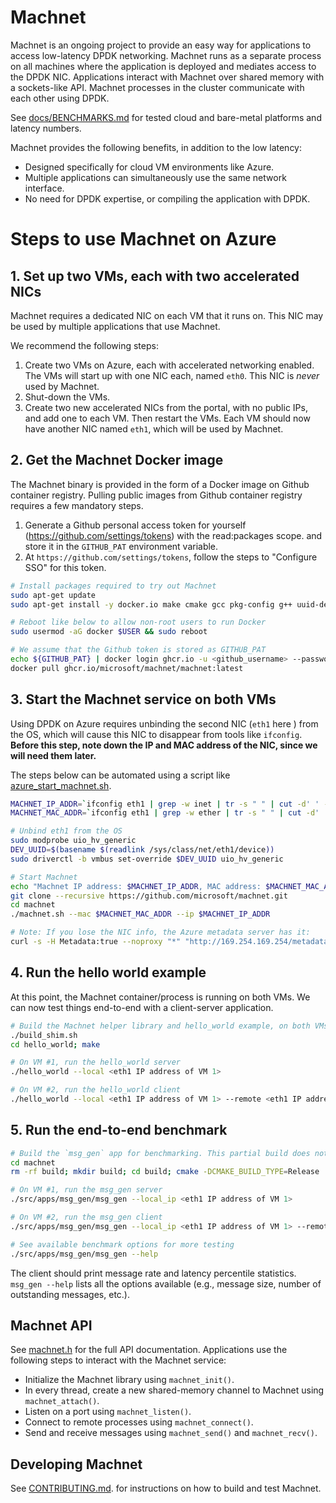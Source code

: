# Machnet

Machnet is an ongoing project to provide an easy way for applications to access
low-latency DPDK networking. Machnet runs as a separate process on all machines
where the application is deployed and mediates access to the DPDK NIC.
Applications interact with Machnet over shared memory with a sockets-like API.
Machnet processes in the cluster communicate with each other using DPDK.

See [docs/BENCHMARKS.md](docs/BENCHMARKS.md) for tested cloud and bare-metal
platforms and latency numbers.

Machnet provides the following benefits, in addition to the low latency:

- Designed specifically for cloud VM environments like Azure.
- Multiple applications can simultaneously use the same network interface.
- No need for DPDK expertise, or compiling the application with DPDK.

# Steps to use Machnet on Azure

## 1. Set up two VMs, each with two accelerated NICs

Machnet requires a dedicated NIC on each VM that it runs on. This NIC may be
used by multiple applications that use Machnet.

We recommend the following steps:

  1. Create two VMs on Azure, each with accelerated networking enabled. The VMs will start up with one NIC each, named `eth0`. This NIC is *never* used by Machnet.
  2. Shut-down the VMs.
  3. Create two new accelerated NICs from the portal, with no public IPs, and add one to each VM. Then restart the VMs. Each VM should now have another NIC named `eth1`, which will be used by Machnet.


## 2. Get the Machnet Docker image

The Machnet binary is provided in the form of a Docker image on Github container
registry. Pulling public images from Github container registry requires a few
mandatory steps.

 1. Generate a Github personal access token for yourself (https://github.com/settings/tokens) with the read:packages scope. and store it in the `GITHUB_PAT` environment variable.
 2. At `https://github.com/settings/tokens`, follow the steps to "Configure SSO" for this token.

```bash
# Install packages required to try out Machnet
sudo apt-get update
sudo apt-get install -y docker.io make cmake gcc pkg-config g++ uuid-dev libgflags-dev net-tools driverctl jq

# Reboot like below to allow non-root users to run Docker
sudo usermod -aG docker $USER && sudo reboot

# We assume that the Github token is stored as GITHUB_PAT
echo ${GITHUB_PAT} | docker login ghcr.io -u <github_username> --password-stdin
docker pull ghcr.io/microsoft/machnet/machnet:latest
```

## 3. Start the Machnet service on both VMs

Using DPDK on Azure requires unbinding the second NIC (`eth1` here ) from the
OS, which will cause this NIC to disappear from tools like `ifconfig`. **Before
this step, note down the IP and MAC address of the NIC, since we will need them
later.**

The steps below can be automated using a script like [azure_start_machnet.sh](examples/azure_start_machnet.sh).

```bash
MACHNET_IP_ADDR=`ifconfig eth1 | grep -w inet | tr -s " " | cut -d' ' -f 3`
MACHNET_MAC_ADDR=`ifconfig eth1 | grep -w ether | tr -s " " | cut -d' ' -f 3`

# Unbind eth1 from the OS
sudo modprobe uio_hv_generic
DEV_UUID=$(basename $(readlink /sys/class/net/eth1/device))
sudo driverctl -b vmbus set-override $DEV_UUID uio_hv_generic

# Start Machnet
echo "Machnet IP address: $MACHNET_IP_ADDR, MAC address: $MACHNET_MAC_ADDR"
git clone --recursive https://github.com/microsoft/machnet.git
cd machnet
./machnet.sh --mac $MACHNET_MAC_ADDR --ip $MACHNET_IP_ADDR

# Note: If you lose the NIC info, the Azure metadata server has it:
curl -s -H Metadata:true --noproxy "*" "http://169.254.169.254/metadata/instance?api-version=2021-02-01" | jq '.network.interface[1]'
```

## 4. Run the hello world example

At this point, the Machnet container/process is running on both VMs. We can now
test things end-to-end with a client-server application.

```bash
# Build the Machnet helper library and hello_world example, on both VMs
./build_shim.sh
cd hello_world; make

# On VM #1, run the hello_world server
./hello_world --local <eth1 IP address of VM 1>

# On VM #2, run the hello_world client
./hello_world --local <eth1 IP address of VM 1> --remote <eth1 IP address of VM 2>
```

## 5. Run the end-to-end benchmark

```bash
# Build the `msg_gen` app for benchmarking. This partial build does not need DPDK or rdma_core.
cd machnet
rm -rf build; mkdir build; cd build; cmake -DCMAKE_BUILD_TYPE=Release ..; make -j

# On VM #1, run the msg_gen server
./src/apps/msg_gen/msg_gen --local_ip <eth1 IP address of VM 1>

# On VM #2, run the msg_gen client
./src/apps/msg_gen/msg_gen --local_ip <eth1 IP address of VM 1> --remote_ip <eth1 IP address of VM 2> --active_generator

# See available benchmark options for more testing
./src/apps/msg_gen/msg_gen --help
```

The client should print message rate and latency percentile statistics.
`msg_gen --help` lists all the options available (e.g., message size, number of outstanding messages, etc.).


## Machnet API

See [machnet.h](src/ext/machnet.h) for the full API documentation.  Applications use the following steps to interact with the Machnet service:

- Initialize the Machnet library using `machnet_init()`.
- In every thread, create a new shared-memory channel to Machnet using `machnet_attach()`.
- Listen on a port using `machnet_listen()`.
- Connect to remote processes using `machnet_connect()`.
- Send and receive messages using `machnet_send()` and `machnet_recv()`.


## Developing Machnet

See [CONTRIBUTING.md](CONTRIBUTING.md). for instructions on how to build and test Machnet.
